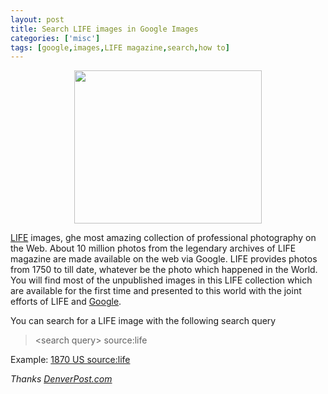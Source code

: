 ```yaml
---
layout: post
title: Search LIFE images in Google Images
categories: ['misc']
tags: [google,images,LIFE magazine,search,how to]
---
```

<p style="text-align: center;"><a href="../images/2009/01/google-life-images.png"><img class="alignnone size-medium wp-image-712" title="google-life-images" src="../images/2009/01/google-life-images-300x245.png" alt="" width="300" height="245" /></a></p>
<a href="http://www.life.com/Life/">LIFE</a> images, ghe most amazing collection of professional photography on the Web. About 10 million photos from the legendary archives of LIFE magazine are made available on the web via Google. LIFE provides photos from 1750 to till date, whatever be the photo which happened in the World. You will find most of the unpublished images in this LIFE collection which are available for the first time and presented to this world with the joint efforts of LIFE and <a href="http://images.google.com/hosted/life">Google</a>.<!--more-->

<img src="file:///Users/macbookprouser/Library/Caches/TemporaryItems/moz-screenshot-1.jpg" alt="" />

You can search for a LIFE image with the following search query
<blockquote>&lt;search query&gt; source:life</blockquote>
Example: <a href="http://images.google.com/images?q=1870s+US+source:life">1870 US source:life</a>

<em>Thanks <a href="http://blogs.denverpost.com/captured/2008/11/24/life-images-hosted-by-google/">DenverPost.com</a></em>
